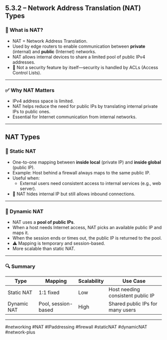 ## 5.3.2 – Network Address Translation (NAT) Types

### 🧱 What is NAT?
- NAT = Network Address Translation.
- Used by edge routers to enable communication between **private** (internal) and **public** (Internet) networks.
- NAT allows internal devices to share a limited pool of public IPv4 addresses.
- 🧱 Not a security feature by itself—security is handled by ACLs (Access Control Lists).

---

### ✅ Why NAT Matters
- IPv4 address space is limited.
- NAT helps reduce the need for public IPs by translating internal private IPs to public ones.
- Essential for Internet communication from internal networks.

---

## NAT Types

### 🔁 Static NAT
- One-to-one mapping between **inside local** (private IP) and **inside global** (public IP).
- Example: Host behind a firewall always maps to the same public IP.
- Useful when:
  - External users need consistent access to internal services (e.g., web server).
- 🧱 NAT hides internal IP but still allows inbound connections.

---

### 🔄 Dynamic NAT
- NAT uses a **pool of public IPs**.
- When a host needs Internet access, NAT picks an available public IP and maps it.
- When the session ends or times out, the public IP is returned to the pool.
- ⚠️ Mapping is temporary and session-based.
- More scalable than static NAT.

---

### 🔍 Summary

| Type        | Mapping           | Scalability | Use Case                            |
|-------------|-------------------|-------------|-------------------------------------|
| Static NAT  | 1:1 fixed          | Low         | Host needing consistent public IP   |
| Dynamic NAT | Pool, session-based| High        | Shared public IPs for many users    |

---
#networking #NAT #IPaddressing #firewall #staticNAT #dynamicNAT #network-plus 